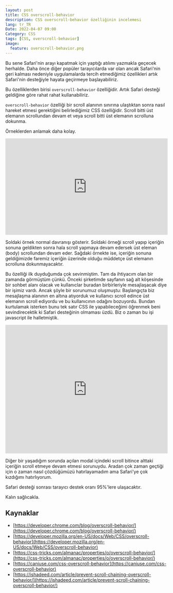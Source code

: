 ```yaml
---
layout: post
title: CSS overscroll-behavior
description: CSS overscroll-behavior özelliğinin incelemesi
lang: tr_TR
Date: 2022-04-07 09:00
Category: CSS
tags: [CSS, overscroll-behavior]
image:
  feature: overscroll-behavior.png
---
```


Bu sene Safari'nin arayı kapatmak için yaptığı atılımı yazmakla geçecek herhalde. Daha önce diğer popüler tarayıcılarda var olan ancak Safari'nin geri kalması nedeniyle uygulamalarda tercih etmediğimiz özellikleri artık Safari'nin desteğiyle hayata geçirmeye başlayabiliriz.

Bu özelliklerden birisi `overscroll-behavior` özelliğidir. Artık Safari desteği geldiğine göre rahat rahat kullanabiliriz.

`overscroll-behavior` özelliği bir scroll alanının sınırına ulaştıktan sonra nasıl hareket etmesi gerektiğini belirlediğimiz CSS özelliğidir. Scroll bitti üst elemanın scrollundan devam et veya scroll bitti üst elemanın scrolluna dokunma.

Örneklerden anlamak daha kolay.

 <iframe height="300" style="width: 100%;" scrolling="no" title="overscroll-behavior" src="https://codepen.io/fatihhayri/embed/mdpzvmM?default-tab=css%2Cresult&zoom=0.5" frameborder="no" loading="lazy" allowtransparency="true" allowfullscreen="true">
</iframe>

Soldaki örnek normal davranışı gösterir. Soldaki örneği scroll yapıp içeriğin sonuna geldikten sonra hala scroll yapmaya devam edersek üst eleman (body) scrollundan devam eder. Sağdaki örnekte ise, içeriğin sonuna geldiğimizde faremiz içeriğin üzerinde olduğu müddetçe üst elemanın scrolluna dokunmayacaktır.

Bu özelliği ilk duyduğumda çok sevinmiştim. Tam da ihtiyacım olan bir zamanda görmüştüm çünkü. Önceki şirketimde sayfanın sağ alt köşesinde bir sohbet alanı olacak ve kullanıclar buradan birbirleriyle mesajlaşacak diye bir işimiz vardı. Ancak şöyle bir sorunumuz oluşmuştu: Başlangıçta biz mesajlaşma alanının en altına atıyorduk ve kullanıcı scroll edince üst elemanın scroll ediyordu ve bu kullanıcının odağını bozuyordu. Bundan kurtulamak isterken bunu tek satır CSS ile yapabileceğimi öğrenmek beni sevindirecektik ki Safari desteğinin olmaması üzdü. Biz o zaman bu işi javascript ile halletmiştik.

<iframe height="400" style="width: 100%;" scrolling="no" title="Untitled" src="https://codepen.io/fatihhayri/embed/rNpqReM?default-tab=css%2Cresult" frameborder="no" loading="lazy" allowtransparency="true" allowfullscreen="true">
</iframe>

Diğer bir yaşadığım sorunda açılan modal içindeki scroll bitince alttaki içeriğin scroll etmeye devam etmesi sorunuydu. Aradan çok zaman geçtiği için o zaman nasıl çözdüğümüzü hatırlayamadım ama Safari'ye çok kızdığımı hatırlıyorum.

Safari desteği sonrası tarayıcı destek oranı 95%'lere ulaşacaktır.

Kalın sağlıcakla.

## Kaynaklar

- [https://developer.chrome.com/blog/overscroll-behavior/](https://developer.chrome.com/blog/overscroll-behavior/)
- [https://developer.mozilla.org/en-US/docs/Web/CSS/overscroll-behavior](https://developer.mozilla.org/en-US/docs/Web/CSS/overscroll-behavior)
- [https://css-tricks.com/almanac/properties/o/overscroll-behavior/](https://css-tricks.com/almanac/properties/o/overscroll-behavior/)
- [https://caniuse.com/css-overscroll-behavior](https://caniuse.com/css-overscroll-behavior)
- [https://ishadeed.com/article/prevent-scroll-chaining-overscroll-behavior/](https://ishadeed.com/article/prevent-scroll-chaining-overscroll-behavior/)
